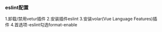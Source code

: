 ### eslint配置
1.卸载/禁用vetur插件
2.安装插件eslint
3.安装volar(Vue Language Features)插件
4.首选项-eslint勾选format-enable